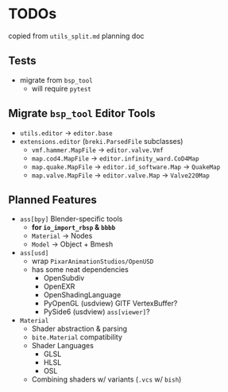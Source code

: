 # TODOs

copied from `utils_split.md` planning doc


## Tests
 * migrate from `bsp_tool`
   - will require `pytest`


## Migrate `bsp_tool` Editor Tools
 * `utils.editor` -> `editor.base`
 * `extensions.editor` (`breki.ParsedFile` subclasses)
   - `vmf.hammer.MapFile` -> `editor.valve.Vmf`
   - `map.cod4.MapFile` -> `editor.infinity_ward.CoD4Map`
   - `map.quake.MapFile` -> `editor.id_software.Map` -> `QuakeMap`
   - `map.valve.MapFile` -> `editor.valve.Map` -> `Valve220Map`


## Planned Features
 * `ass[bpy]` Blender-specific tools
   - **for `io_import_rbsp` & `bbbb`**
   - `Material` -> Nodes
   - `Model` -> Object + Bmesh
 * `ass[usd]`
   - wrap `PixarAnimationStudios/OpenUSD`
   - has some neat dependencies
     * OpenSubdiv
     * OpenEXR
     * OpenShadingLanguage
     * PyOpenGL (usdview) GlTF VertexBuffer?
     * PySide6 (usdview) `ass[viewer]`?
 * `Material`
   - Shader abstraction & parsing
   - `bite.Material` compatibility
   - Shader Languages
     * GLSL
     * HLSL
     * OSL
   - Combining shaders w/ variants (`.vcs` w/ `bish`)
